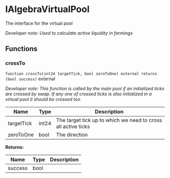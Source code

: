 

# IAlgebraVirtualPool


The interface for the virtual pool



*Developer note: Used to calculate active liquidity in farmings*




## Functions
### crossTo


`function crossTo(int24 targetTick, bool zeroToOne) external returns (bool success)`  external


*Developer note: This function is called by the main pool if an initialized ticks are crossed by swap.
If any one of crossed ticks is also initialized in a virtual pool it should be crossed too*



| Name | Type | Description |
| ---- | ---- | ----------- |
| targetTick | int24 | The target tick up to which we need to cross all active ticks |
| zeroToOne | bool | The direction |

**Returns:**

| Name | Type | Description |
| ---- | ---- | ----------- |
| success | bool |  |




